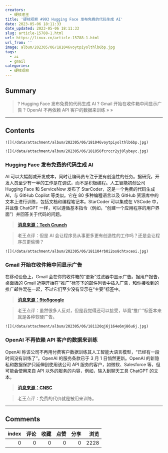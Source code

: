 ```yaml
---
creators:
  - 硬核老王
title: '硬核观察 #993 Hugging Face 发布免费的代码生成 AI'
date: 2023-05-06 18:11:33
date_updated: 2023-05-06 18:11:33
slug: article-15788-1.html
url: https://linux.cn/article-15788-1.html
url_from: ''
image: album/202305/06/181046voytpiyolthlb6bp.jpg
tags:
  - ai
  - gmail
categories:
  - 硬核观察
---
```


## Summary

> ? Hugging Face 发布免费的代码生成 AI
> ? Gmail 开始在收件箱中间显示广告
> ? OpenAI 不再依赖 API 客户的数据来训练
> » 
> »

***

<!-- more -->

## Contents

`![](/data/attachment/album/202305/06/181046voytpiyolthlb6bp.jpg)`

`![](/data/attachment/album/202305/06/181056fcrccr2yj0lybeyc.jpg)`

### Hugging Face 发布免费的代码生成 AI

AI 可以大幅削减开发成本，同时让编码员专注于更有创造性的任务。据研究，开发人员至少有一半的工作是在调试，而不是积极编程。人工智能初创公司 Hugging Face 和 ServiceNow 发布了 StarCoder，这是一个免费的代码生成 AI，与 GitHub Copilot 等类似。它在 80 多种编程语言以及 GitHub 资源库中的文本上进行训练，包括文档和编程笔记本。StarCoder 可以集成在 VSCode 中，并且像 ChatGPT 一样，可以遵循基本指令（例如，“创建一个应用程序的用户界面”）并回答关于代码的问题。

> 
> **[消息来源：Tech Crunch](https://techcrunch.com/2023/05/04/hugging-face-and-servicenow-release-a-free-code-generating-model/)**
> 
> 
> 

> 
> 老王点评：但是 AI 会让程序员从事更多更有创造性的工作吗？还是会让程序员更偷懒？
> 
> 
> 

`![](/data/attachment/album/202305/06/181104rb0i2os8chtxceoi.jpg)`

### Gmail 开始在收件箱中间显示广告

在移动设备上，Gmail 会在你的收件箱的“更新”过滤器中显示广告。据用户报告，桌面版的 Gmail 近期开始在“推广”标签下的邮件列表中插入广告，和你接收到的推广邮件混在一起，不过它们至少没有显示在“主要”标签中。

> 
> **[消息来源：9to5google](https://9to5google.com/2023/05/05/gmail-ads-increase-2023/)**
> 
> 
> 

> 
> 老王点评：虽然很多人反对，但是我觉得还可以接受，毕竟“推广”标签本来就是各种软硬广告。
> 
> 
> 

`![](/data/attachment/album/202305/06/181120qj6j164e6mj86u6j.jpg)`

### OpenAI 不再依赖 API 客户的数据来训练

OpenAI 称该公司不再用付费客户数据训练其人工智能大语言模型，“已经有一段时间没有训练了”。OpenAI 的服务条款已于 3 月 1 日悄然更新。OpenAI 的新隐私和数据保护只延伸到使用该公司 API 服务的客户，如微软、Salesforce 等，但可能会使用来自 API 以外的服务的内容，例如，输入到聊天工具 ChatGPT 的文本。

> 
> **[消息来源：CNBC](https://www.cnbc.com/2023/05/05/sam-altman-openai-wont-tap-into-customer-apis.html)**
> 
> 
> 

> 
> 老王点评：免费的代价就是被用来训练。
> 
> 
>

***

## Comments


|   index |   评论 |   收藏 |   点赞 |   分享 |   浏览 |
|--------:|-------:|-------:|-------:|-------:|-------:|
|       0 |      0 |      0 |      0 |      0 |   2228 |
